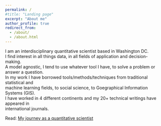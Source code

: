 ```yaml
---
permalink: /
#title: "Landing page"
excerpt: "About me"
author_profile: true
redirect_from: 
  - /about/
  - /about.html
---
```


I am an interdisciplinary quantitative scientist based in Washington DC.  
I find interest in all things data, in all fields of application and decision-making.  
A model agnostic, I tend to use whatever tool I have, to solve a problem or answer a question.  
In my work I have borrowed tools/methods/techniques from traditional statistical and  
machine learning fields, to social science, to Goegraphical Information Systems (GIS).  
I have worked in 4 different continents and my 20+ technical writings have appeared in   
international journals.

Read: [My journey as a quantitative scientist](https://mabalam.github.io//my-journey/)

